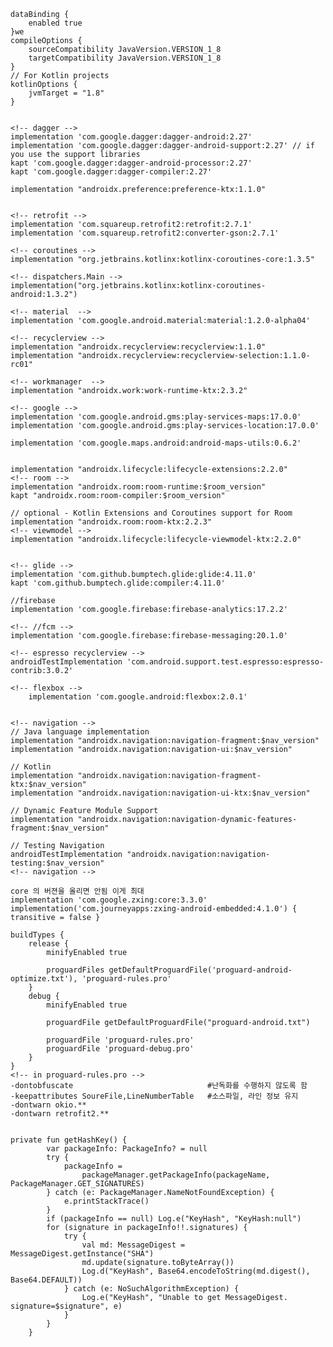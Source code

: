 
    dataBinding {
        enabled true
    }we
    compileOptions {
        sourceCompatibility JavaVersion.VERSION_1_8
        targetCompatibility JavaVersion.VERSION_1_8
    }
    // For Kotlin projects
    kotlinOptions {
        jvmTarget = "1.8"
    }


    <!-- dagger -->
    implementation 'com.google.dagger:dagger-android:2.27'
    implementation 'com.google.dagger:dagger-android-support:2.27' // if you use the support libraries
    kapt 'com.google.dagger:dagger-android-processor:2.27'
    kapt 'com.google.dagger:dagger-compiler:2.27'

    implementation "androidx.preference:preference-ktx:1.1.0"


    <!-- retrofit -->
    implementation 'com.squareup.retrofit2:retrofit:2.7.1'
    implementation 'com.squareup.retrofit2:converter-gson:2.7.1'

    <!-- coroutines -->
    implementation "org.jetbrains.kotlinx:kotlinx-coroutines-core:1.3.5"
    
    <!-- dispatchers.Main -->
    implementation("org.jetbrains.kotlinx:kotlinx-coroutines-android:1.3.2")  

    <!-- material  -->
    implementation 'com.google.android.material:material:1.2.0-alpha04'

    <!-- recyclerview -->
    implementation "androidx.recyclerview:recyclerview:1.1.0"
    implementation "androidx.recyclerview:recyclerview-selection:1.1.0-rc01"

    <!-- workmanager  -->
    implementation "androidx.work:work-runtime-ktx:2.3.2"

    <!-- google -->
    implementation 'com.google.android.gms:play-services-maps:17.0.0'
    implementation 'com.google.android.gms:play-services-location:17.0.0'

    implementation 'com.google.maps.android:android-maps-utils:0.6.2'

    
    implementation "androidx.lifecycle:lifecycle-extensions:2.2.0"
    <!-- room -->
    implementation "androidx.room:room-runtime:$room_version"
    kapt "androidx.room:room-compiler:$room_version"

    // optional - Kotlin Extensions and Coroutines support for Room
    implementation "androidx.room:room-ktx:2.2.3"
    <!-- viewmodel -->
    implementation "androidx.lifecycle:lifecycle-viewmodel-ktx:2.2.0"


    <!-- glide -->
    implementation 'com.github.bumptech.glide:glide:4.11.0'
    kapt 'com.github.bumptech.glide:compiler:4.11.0'

    //firebase
    implementation 'com.google.firebase:firebase-analytics:17.2.2'

    <!-- //fcm -->
    implementation 'com.google.firebase:firebase-messaging:20.1.0'

    <!-- espresso recyclerview -->
    androidTestImplementation 'com.android.support.test.espresso:espresso-contrib:3.0.2'

    <!-- flexbox -->
        implementation 'com.google.android:flexbox:2.0.1'


    <!-- navigation -->
    // Java language implementation
    implementation "androidx.navigation:navigation-fragment:$nav_version"
    implementation "androidx.navigation:navigation-ui:$nav_version"

    // Kotlin
    implementation "androidx.navigation:navigation-fragment-ktx:$nav_version"
    implementation "androidx.navigation:navigation-ui-ktx:$nav_version"

    // Dynamic Feature Module Support
    implementation "androidx.navigation:navigation-dynamic-features-fragment:$nav_version"

    // Testing Navigation
    androidTestImplementation "androidx.navigation:navigation-testing:$nav_version"
    <!-- navigation -->

    core 의 버젼을 올리면 안됨 이게 최대
    implementation 'com.google.zxing:core:3.3.0'
    implementation('com.journeyapps:zxing-android-embedded:4.1.0') { transitive = false }


<!-- app build.gradle  proguard setting basic -->
    buildTypes {
        release {
            minifyEnabled true

            proguardFiles getDefaultProguardFile('proguard-android-optimize.txt'), 'proguard-rules.pro'
        }
        debug {
            minifyEnabled true

            proguardFile getDefaultProguardFile("proguard-android.txt")

            proguardFile 'proguard-rules.pro'
            proguardFile 'proguard-debug.pro'
        }
    }
    <!-- in proguard-rules.pro -->
    -dontobfuscate                              #난독화를 수행하지 않도록 함
    -keepattributes SoureFile,LineNumberTable   #소스파일, 라인 정보 유지
    -dontwarn okio.**
    -dontwarn retrofit2.**


```

private fun getHashKey() {
        var packageInfo: PackageInfo? = null
        try {
            packageInfo =
                packageManager.getPackageInfo(packageName, PackageManager.GET_SIGNATURES)
        } catch (e: PackageManager.NameNotFoundException) {
            e.printStackTrace()
        }
        if (packageInfo == null) Log.e("KeyHash", "KeyHash:null")
        for (signature in packageInfo!!.signatures) {
            try {
                val md: MessageDigest = MessageDigest.getInstance("SHA")
                md.update(signature.toByteArray())
                Log.d("KeyHash", Base64.encodeToString(md.digest(), Base64.DEFAULT))
            } catch (e: NoSuchAlgorithmException) {
                Log.e("KeyHash", "Unable to get MessageDigest. signature=$signature", e)
            }
        }
    }